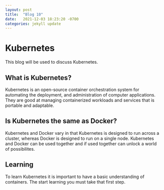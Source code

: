 ```yaml
---
layout: post
title:  "Blog 10"
date:   2021-12-03 18:23:20 -0700
categories: jekyll update
---
```

# Kubernetes
This blog will be used to discuss Kubernetes.

## What is Kubernetes?
Kubernetes is an open-source container orchestration system for automating the deployment, and administration of computer applications. They are good at managing containerized workloads and services that is portable and adaptable.

## Is Kubernetes the same as Docker?
Kubernetes and Docker vary in that Kubernetes is designed to run across a cluster, whereas Docker is designed to run on a single node. Kubernetes and Docker can be used together and if used together can unlock a world of possibilites. 

## Learning 
To learn Kubernetes it is important to have a basic understanding of containers. The start learning you must take that first step. 



